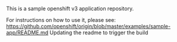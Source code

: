 This is a sample openshift v3 application repository.  

For instructions on how to use it, please see: https://github.com/openshift/origin/blob/master/examples/sample-app/README.md
Updating the readme to trigger the build
